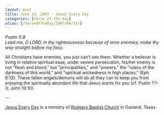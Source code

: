 ```yaml
---
layout: post
title: June 14, 2007 - Jesus Every Day
categories: [Verse of the Day]
alias: [/VerseOfTheDay/2007/06/14/]
---
```


_Psalm 5:8  
Lead me, O LORD, in thy righteousness because of mine enemies; make
thy way straight before my face._

All Christians have enemies, you just can&rsquo;t see them. Whether
a believer is living in relative spiritual ease, under severe
persecution, his/her enemy is not "flesh and blood," but
"principalities," and "powers," the "rulers of the darkness of this
world," and "spiritual wickedness in high places." (Eph. 6:12). These
fallen angels/demons will do all they can to keep you from enjoying
the spiritually abundant life that Jesus wants for you (cf. Psalm
1:1-3; John 10:10).

 --

<a href=http://jesuseveryday.net>Jesus Every Day</a> is a ministry of <a href=http://rodgersbaptist.net>Rodgers Baptist Church</a> in Garland, Texas.
